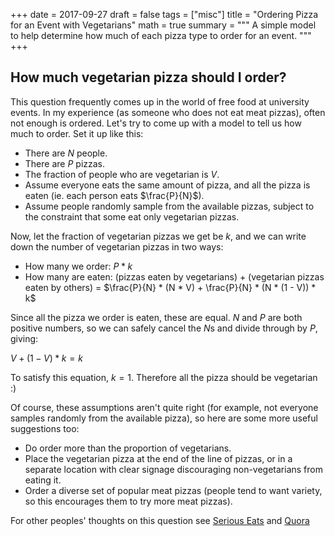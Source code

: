 +++
date = 2017-09-27
draft = false
tags = ["misc"]
title = "Ordering Pizza for an Event with Vegetarians"
math = true
summary = """
A simple model to help determine how much of each pizza type to order for an event.
"""
+++

## How much vegetarian pizza should I order?

This question frequently comes up in the world of free food at university events. In my experience (as someone who does not eat meat pizzas), often not enough is ordered. Let's try to come up with a model to tell us how much to order. Set it up like this:

* There are $N$ people.
* There are $P$ pizzas.
* The fraction of people who are vegetarian is $V$.
* Assume everyone eats the same amount of pizza, and all the pizza is eaten (ie. each person eats $\frac{P}{N}$).
* Assume people randomly sample from the available pizzas, subject to the constraint that some eat only vegetarian pizzas.

Now, let the fraction of vegetarian pizzas we get be $k$, and we can write down the number of vegetarian pizzas in two ways:

* How many we order: $P * k$
* How many are eaten: (pizzas eaten by vegetarians) + (vegetarian pizzas eaten by others) = $\frac{P}{N} * (N * V) + \frac{P}{N} * (N * (1 - V)) * k$

Since all the pizza we order is eaten, these are equal.
$N$ and $P$ are both positive numbers, so we can safely cancel the $N$s and divide through by $P$, giving:

$V + (1 - V) * k = k$

To satisfy this equation, $k = 1$. Therefore all the pizza should be vegetarian :)

Of course, these assumptions aren't quite right (for example, not everyone samples randomly from the available pizza), so here are some more useful suggestions too:

* Do order more than the proportion of vegetarians.
* Place the vegetarian pizza at the end of the line of pizzas, or in a separate location with clear signage discouraging non-vegetarians from eating it.
* Order a diverse set of popular meat pizzas (people tend to want variety, so this encourages them to try more meat pizzas).

For other peoples' thoughts on this question see
[Serious Eats](http://www.seriouseats.com/2014/07/etiquette-ordering-pizza-for-a-group-manner-matters.html) and
[Quora](https://www.quora.com/What-are-the-best-pizza-toppings-to-get-for-a-big-group)
